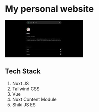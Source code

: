 # My personal website


![portfolio-2023 preview](public/preview.jpg)



## Tech Stack

1. Nuxt JS
2. Tailwind CSS
3. Vue
4. Nuxt Content Module
5. Shiki JS ES
